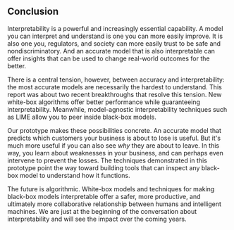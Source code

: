 ## Conclusion

Interpretability is a powerful and increasingly essential capability. A model
you can interpret and understand is one you can more easily improve. It is also
one you, regulators, and society can more easily trust to be safe and
nondiscriminatory. And an accurate model that is also interpretable can offer
insights that can be used to change real-world outcomes for the better.

There is a central tension, however, between accuracy and interpretability: the
most accurate models are necessarily the hardest to understand. This report was
about two recent breakthroughs that resolve this tension. New white-box
algorithms offer better performance while guaranteeing interpretability.
Meanwhile, model-agnostic interpretability techniques such as LIME allow you to
peer inside black-box models.

Our prototype makes these possibilities concrete. An accurate model that
predicts which customers your business is about to lose is useful. But it's much
more useful if you can also see _why_ they are about to leave. In this way, you
learn about weaknesses in your business, and can perhaps even intervene to
prevent the losses. The techniques demonstrated in this prototype point the way 
toward building tools that can inspect any black-box model to understand how it functions.

The future is algorithmic. White-box models and techniques for making black-box
models interpretable offer a safer, more productive, and ultimately more
collaborative relationship between humans and intelligent machines. We are just
at the beginning of the conversation about interpretability and will see the
impact over the coming years.

